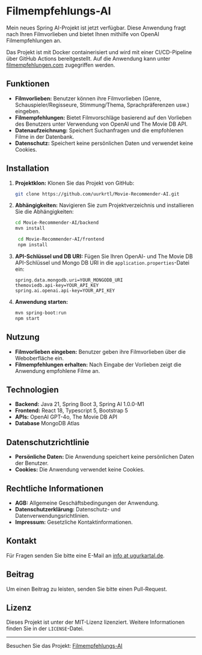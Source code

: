 # Filmempfehlungs-AI

Mein neues Spring AI-Projekt ist jetzt verfügbar. Diese Anwendung fragt nach Ihren Filmvorlieben und bietet Ihnen mithilfe von OpenAI Filmempfehlungen an.

Das Projekt ist mit Docker containerisiert und wird mit einer CI/CD-Pipeline über GitHub Actions bereitgestellt. Auf die Anwendung kann unter [filmempfehlungen.com](https://filmempfehlungen.com) zugegriffen werden.

## Funktionen

- **Filmvorlieben:** Benutzer können ihre Filmvorlieben (Genre, Schauspieler/Regisseure, Stimmung/Thema, Sprachpräferenzen usw.) eingeben.
- **Filmempfehlungen:** Bietet Filmvorschläge basierend auf den Vorlieben des Benutzers unter Verwendung von OpenAI und The Movie DB API.
- **Datenaufzeichnung:** Speichert Suchanfragen und die empfohlenen Filme in der Datenbank.
- **Datenschutz:** Speichert keine persönlichen Daten und verwendet keine Cookies.

## Installation

1. **Projektklon:** Klonen Sie das Projekt von GitHub:
    ```bash
    git clone https://github.com/uurkrtl/Movie-Recommender-AI.git
    ```
2. **Abhängigkeiten:** Navigieren Sie zum Projektverzeichnis und installieren Sie die Abhängigkeiten:
    ```bash
    cd Movie-Recommender-AI/backend
    mvn install
    ```

   ```bash
    cd Movie-Recommender-AI/frontend
    npm install
    ```
3. **API-Schlüssel und DB URI:** Fügen Sie Ihren OpenAI- und The Movie DB API-Schlüssel und Mongo DB URI in die `application.properties`-Datei ein:
    ```properties
    spring.data.mongodb.uri=YOUR_MONGODB_URI
    themoviedb.api-key=YOUR_API_KEY
    spring.ai.openai.api-key=YOUR_API_KEY
    ```
4. **Anwendung starten:**
    ```bash
    mvn spring-boot:run
    npm start
    ```

## Nutzung

- **Filmvorlieben eingeben:** Benutzer geben ihre Filmvorlieben über die Weboberfläche ein.
- **Filmempfehlungen erhalten:** Nach Eingabe der Vorlieben zeigt die Anwendung empfohlene Filme an.

## Technologien

- **Backend:** Java 21, Spring Boot 3, Spring AI 1.0.0-M1
- **Frontend:** React 18, Typescript 5, Bootstrap 5
- **APIs:** OpenAI GPT-4o, The Movie DB API
- **Database** MongoDB Atlas

## Datenschutzrichtlinie

- **Persönliche Daten:** Die Anwendung speichert keine persönlichen Daten der Benutzer.
- **Cookies:** Die Anwendung verwendet keine Cookies.

## Rechtliche Informationen

- **AGB:** Allgemeine Geschäftsbedingungen der Anwendung.
- **Datenschutzerklärung:** Datenschutz- und Datenverwendungsrichtlinien.
- **Impressum:** Gesetzliche Kontaktinformationen.

## Kontakt

Für Fragen senden Sie bitte eine E-Mail an [info at ugurkartal.de](mailto:info@ugurkartal.de).

## Beitrag

Um einen Beitrag zu leisten, senden Sie bitte einen Pull-Request.

## Lizenz

Dieses Projekt ist unter der MIT-Lizenz lizenziert. Weitere Informationen finden Sie in der `LICENSE`-Datei.

---

Besuchen Sie das Projekt: [Filmempfehlungs-AI](https://filmempfehlungen.com)
